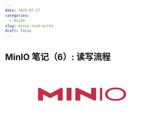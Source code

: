```yaml
---
date: 2025-07-27
categories:
  - MinIO
slug: minio-read-write
draft: false
---
```


# MinIO 笔记（6）: 读写流程

![](../assert/minio.png)

<!-- more -->

